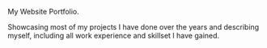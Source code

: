 My Website Portfolio.

Showcasing most of my projects I have done over the years and describing myself, including all work experience and skillset I have gained. 
